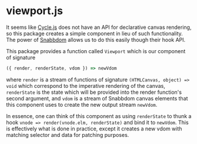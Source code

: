 # viewport.js

It seems like [Cycle.js](https://cycle.js.org/) does not have an API for declarative canvas rendering, so this package creates a simple component in lieu of such functionality.
The power of [Snabbdom](https://github.com/snabbdom/snabbdom) allows us to do this easily though their hook API.

This package provides a function called `Viewport` which is our component of signature

```js
({ render, renderState, vdom }) => newVdom
```

where `render` is a stream of functions of signature `(HTMLCanvas, object) => void` which correspond to the imperative rendering of the canvas, `renderState` is the state which will be provided into the render function's second argument, and `vdom` is a stream of Snabbdom canvas elements that this component uses to create the new output stream `newVdom`.

In essence, one can think of this component as using `renderState` to thunk a hook `vnode => render(vnode.elm, renderState)` and bind it to `newVdom`.
This is effectively what is done in practice, except it creates a new vdom with matching selector and data for patching purposes.
